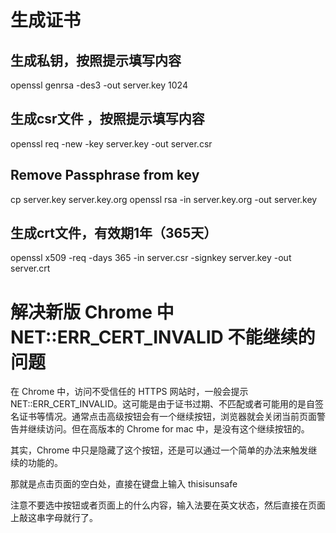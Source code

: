 # 生成证书
## 生成私钥，按照提示填写内容
openssl genrsa -des3 -out server.key 1024
 
## 生成csr文件 ，按照提示填写内容
openssl req -new -key server.key -out server.csr
 
## Remove Passphrase from key
cp server.key server.key.org 
openssl rsa -in server.key.org -out server.key
 
## 生成crt文件，有效期1年（365天）
openssl x509 -req -days 365 -in server.csr -signkey server.key -out server.crt

# 解决新版 Chrome 中 NET::ERR_CERT_INVALID 不能继续的问题

在 Chrome 中，访问不受信任的 HTTPS 网站时，一般会提示NET::ERR_CERT_INVALID。这可能是由于证书过期、不匹配或者可能用的是自签名证书等情况。通常点击高级按钮会有一个继续按钮，浏览器就会关闭当前页面警告并继续访问。但在高版本的 Chrome for mac 中，是没有这个继续按钮的。

其实，Chrome 中只是隐藏了这个按钮，还是可以通过一个简单的办法来触发继续的功能的。

那就是点击页面的空白处，直接在键盘上输入 thisisunsafe

注意不要选中按钮或者页面上的什么内容，输入法要在英文状态，然后直接在页面上敲这串字母就行了。

